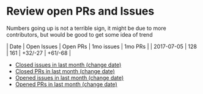 # Review open PRs and Issues

Numbers going up is not a terrible sign, it
might be due to more contributors, but would be
good to get some idea of trend

| Date       | Open Issues | Open PRs | 1mo issues | 1mo PRs |
| 2017-07-05 | 128         | 161      | +32/-27    | +61/-68 |


* [Closed issues in last month (change date)](https://github.com/ansible/ansible/issues?utf8=%E2%9C%93&q=is%3Aissue%20is%3Aclosed%20label%3Aaws%20closed%3A%3E2017-06-05)
* [Closed PRs in last month (change date)](https://github.com/ansible/ansible/issues?utf8=%E2%9C%93&q=is%3Apr%20is%3Aclosed%20label%3Aaws%20closed%3A%3E2017-06-05)
* [Opened issues in last month (change date)](https://github.com/ansible/ansible/issues?utf8=%E2%9C%93&q=is%3Aissue%20is%3Aopen%20label%3Aaws%20created%3A%3E2017-06-05%20)
* [Opened PRs in last month (change date)](https://github.com/ansible/ansible/issues?utf8=%E2%9C%93&q=is%3Apr%20is%3Aopen%20label%3Aaws%20created%3A%3E2017-06-05%20)
